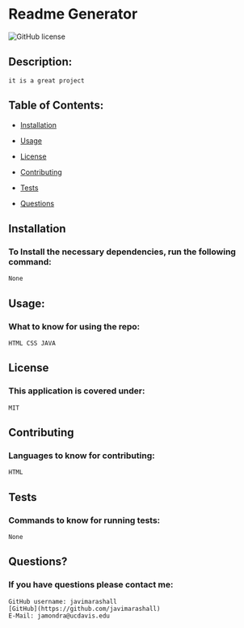 # Readme Generator

![GitHub license](https://img.shields.io/badge/license-MIT-blue.svg)

## Description:
```
it is a great project
```
## Table of Contents:

* [Installation](#Installation)

* [Usage](#usage)

* [License](#License)

* [Contributing](#Contributing)

* [Tests](#Tests)

* [Questions](#Questions)

## Installation
### To Install the necessary dependencies, run the following command:
```
None
```
## Usage:
### What to know for using the repo:
```
HTML CSS JAVA
```
## License
### This application is covered under:
```
MIT
```
## Contributing
### Languages to know for contributing:
```
HTML
```
## Tests
### Commands to know for running tests:
```
None
```
## Questions?
### If you have questions please contact me:
```
GitHub username: javimarashall
[GitHub](https://github.com/javimarashall)
E-Mail: jamondra@ucdavis.edu
```
